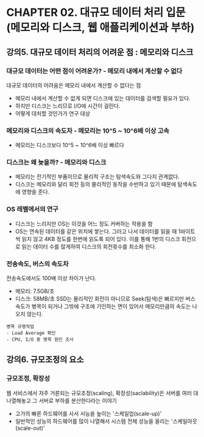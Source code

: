 # CHAPTER 02. 대규모 데이터 처리 입문(메모리와 디스크, 웹 애플리케이션과 부하)

## 강의5. 대규모 데이터 처리의 어려운 점 : 메모리와 디스크

### 대규모 데이터는 어떤 점이 어려운가? - 메모리 내에서 계산할 수 없다
대규모 데이터의 어려움은 메모리 내에서 계산할 수 없다는 점
- 메모리 내에서 계산할 수 없게 되면 디스크에 있는 데이터를 검색할 필요가 있다.
- 하지만 디스크는 느리므로 I/O에 시간이 걸린다.
- 어떻게 대처할 것인가가 연구 대상

### 메모리와 디스크의 속도차 - 메모리는 10^5 ~ 10^6배 이상 고속
- 메모리는 디스크보다 10^5 ~ 10^6배 이상 빠르다

### 디스크는 왜 늦을까? - 메모리와 디스크
- 메모리는 전기적인 부품이므로 물리적 구조는 탐색속도와 그다지 관계없다.
- 디스크는 메모리와 달리 회전 등의 물리적인 동작을 수반하고 있기 때문에 탐색속도에 영향을 준다.

### OS 레벨에서의 연구
- 디스크는 느리지만 OS는 이것을 어느 정도 커버하는 작용을 함
- OS는 연속된 데이터를 같은 위치에 쌓는다. 그러고 나서 데이터를 읽을 때 1바이트씩 읽지 않고 4KB 정도를 한번에 읽도록 되어 있다. 이를 통해 1번의 디스크 회전으로 읽는 데이터 수를 많게하여 디스크의 회전횟수를 최소화 한다.

### 전송속도, 버스의 속도차
전송속도에서도 100배 이상 차이가 난다.
- 메모리: 7.5GB/초
- 디스크: 58MB/초
SSD는 물리적인 회전이 아니므로 Seek(탐색)은 빠르지만 버스 속도가 병목이 되거나 그밖에 구조에 기인하는 면이 있어서 메모리만큼의 속도는 나오지 않는다.

```text
병목 규명작업
- Load Average 확인
- CPU, I/O 중 병목 원인 조사
```

## 강의6. 규모조정의 요소

### 규모조정, 확장성
웹 서비스에서 자주 거론되는 규모조정(scaling), 확장성(saclability)은 서버를 여러 대 나열해놓고 그 서버로 부하를 분산한다라는 이야기
- 고가의 빠른 하드웨어를 사서 서능을 높이는 '스케일업(scale-up)'
- 일반적인 성능의 하드웨어를 많이 나열해서 시스템 전체 성능을 올리는 '스케일아웃(scale-out)'